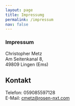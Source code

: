 ```yaml
---
layout: page
title: Impressumg
permalink: /impressum
nav: false
---
```


### Impressum

Christopher Metz <br>
Am Seitenkanal 8, <br>
49809 Lingen (Ems) <br>

## Kontakt
Telefon: 059085597128 <br>
E-Mail: [cmetz@rosen-nxt.com](mailto:cmetz@rosen-nxt.com)